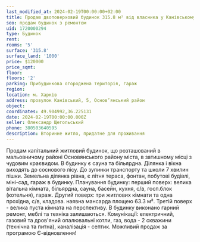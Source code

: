 ```yaml
---
last_modified_at: 2024-02-19T00:00:00+02:00
title: Продаю двоповерховий будинок 315.8 м² від власника у Канівському провулку
seo: продам будинок з ремонтом
uid: 1720000294
type: Будинок
rent:
rooms: '5'
surface: '315.8'
surface_land: '1000'
price: $120000
price_sqmt:
floor:
floors: '2'
parking: Прибудинкова огороджена територія, гараж
region:
location: м. Харків
address: провулок Канівський, 5, Основ’янський район
object:
coordinates: 49.904992,36.225131
date: 2024-02-19T00:00:00.000Z
seller: Олександр Щегольський
phone: 380503640595
description: Вторинне житло, придатне для проживання
---
```


Продам капітальний житловий будинок, що розташований в мальовничому районі Основянського району міста, в затишному місці з чудовим краєвидом. В будинку є сауна та більярдна. Ділянка і вікна виходять до соснового лісу. До зупинки транспорту та школи 7 хвилин пішки. Земельна ділянка рівна, є літня тераса, фонтан, побутові будівлі, міні-сад, гараж в будинку. Планування будинку: перший поверх: велика вітальна кімната, більярдна, сауна, басейн, кухня, с/в, госп.блок (котельня), гараж. Другий поверх: три житлових кімнати та одна прохідна, с/в, кладова. наявна мансарда площею 63.3 м². Третій поверх - велика пуста кімната на перспективу. В будинку виконано гарний ремонт, меблі та техніка залишаються.
Комунікації: електричний, газовий та дров'яний опалювальні котли, газ, вода - 2 скважини (технічна та питна), каналізація - септик. Можливий продаж за програмою Є-відновлення!
